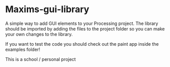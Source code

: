 # Maxims-gui-library

A simple way to add GUI elements to your Processing project.
The library should be imported by adding the files to the project folder so you can make your own changes to the library.

If you want to test the code you should check out the paint app inside the examples folder!

This is a school / personal project
